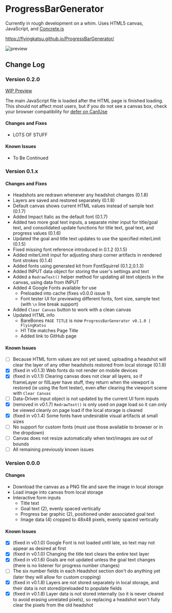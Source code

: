 # ProgressBarGenerator

Currently in rough development on a whim. Uses HTML5 canvas, JavaScript, and [Concrete.js](http://www.concretejs.com/)

https://flyingkatsu.github.io/ProgressBarGenerator/

![preview](https://cdn.pbrd.co/images/GNLhbDR.png)

## Change Log

### Version 0.2.0

[WIP Preview](https://flyingkatsu.github.io/ProgressBarGenerator/section.html)

The main JavaScript file is loaded after the HTML page is finished loading. This should not affect most users, but if you do not see a canvas box, check your browser compatibility for [defer on CanIUse](http://caniuse.com/#feat=script-defer)

#### Changes and Fixes

- LOTS OF STUFF

#### Known Issues

- To Be Continued


### Version 0.1.x

#### Changes and Fixes

- Headshots are redrawn whenever any headshot changes (0.1.8)
- Layers are saved and restored separately (0.1.8)
- Default canvas shows current HTML values instead of sample text (0.1.7)
- Added Impact Italic as the default font (0.1.7)
- Added two more goal text inputs, a separate miter input for title/goal text, and consolidated update functions for title text, goal text, and progress values (0.1.6)
- Updated the goal and title text updates to use the specified miterLimit (0.1.5)
- Fixed missing font reference introduced in 0.1.2 (0.1.5)
- Added miterLimit input for adjusting sharp corner artifacts in rendered font strokes (0.1.4)
- Added fonts using generated kit from FontSquirrel (0.1.2,0.1.3)
- Added INPUT data object for storing the user's settings and text
- Added a `RedrawText()` helper method for updating all text objects in the canvas, using data from INPUT
- Added 4 Google Fonts available for use
    - Preloaded into cache (fixes v0.0.0 issue 1)
    - Font tester UI for previewing different fonts, font size, sample text (with `\n` line break support)
- Added `Clear Canvas` button to work with a clean canvas
- Updated HTML info
    - BareBones `PAGE TITLE` is now `ProgressBarGenerator v0.1.0 | FlyingKatsu`
    - H1 Title matches Page Title
    - Added link to GitHub page

#### Known Issues

- [ ] Because HTML form values are not yet saved, uploading a headshot will clear the layer of any other headshots restored from local storage (0.1.8)
- [x] (fixed in v0.1.3) Web fonts do not render on mobile devices
- [x] (fixed in v0.1.1) Clearing canvas does not clear all layers, so if frameLayer or fillLayer have stuff, they return when the viewport is restored (ie using the font tester), even after clearing the viewport scene with `Clear Canvas`
- [ ] Data-Driven input object is not updated by the current UI form inputs
- [x] (removed in v0.1.7) `RedrawText()` is only used on page load so it can only be viewed cleanly on page load if the local storage is cleared
- [x] (fixed in v0.1.4) Some fonts have undesirable visual artifacts at small sizes
- [ ] No support for custom fonts (must use those available to browser or in the dropdown)
- [ ] Canvas does not resize automatically when text/images are out of bounds
- [ ] All remaining previously known issues

### Version 0.0.0

#### Changes

- Download the canvas as a PNG file and save the image in local storage
- Load image into canvas from local storage
- Interactive form inputs
    - Title text
    - Goal text (2), evenly spaced vertically
    - Progress bar graphic (2), positioned under associated goal text
    - Image data (4) cropped to 48x48 pixels, evenly spaced vertically

#### Known Issues

- [x] (fixed in v0.1.0) Google Font is not loaded until late, so text may not appear as desired at first
- [x] (fixed in v0.1.0) Changing the title text clears the entire text layer
- [x] (fixed in v0.1.6) Goals are not updated unless the goal text changes (there is no listener for progress number changes)
- [ ] The six number fields in each Headshot section don't do anything yet (later they will allow for custom cropping)
- [x] (fixed in v0.1.8) Layers are not stored separately in local storage, and their data is not stored/preloaded to populate fields
- [x] (fixed in v0.1.8) Layer data is not stored internally (so it is never cleared to avoid erasing unrelated pixels), so replacing a headshot won't fully clear the pixels from the old headshot
